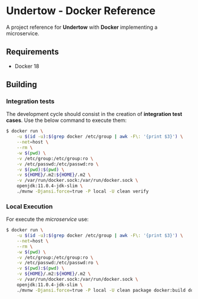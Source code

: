# Undertow - Docker Reference

A project reference for **Undertow** with **Docker** implementing a microservice.

## Requirements

  - Docker 18

## Building

### Integration tests

The development cycle should consist in the creation of **integration test cases**. Use the below command to execute them:

```bash
$ docker run \
    -u $(id -u):$(grep docker /etc/group | awk -F\: '{print $3}') \
    --net=host \
    --rm \
    -w $(pwd) \
    -v /etc/group:/etc/group:ro \
    -v /etc/passwd:/etc/passwd:ro \
    -v $(pwd):$(pwd) \
    -v ${HOME}/.m2:${HOME}/.m2 \
    -v /var/run/docker.sock:/var/run/docker.sock \
    openjdk:11.0.4-jdk-slim \
    ./mvnw -Djansi.force=true -P local -U clean verify
```

### Local Execution

For execute the _microservice_ use:

```bash
$ docker run \
    -u $(id -u):$(grep docker /etc/group | awk -F\: '{print $3}') \
    --net=host \
    --rm \
    -w $(pwd) \
    -v /etc/group:/etc/group:ro \
    -v /etc/passwd:/etc/passwd:ro \
    -v $(pwd):$(pwd) \
    -v ${HOME}/.m2:${HOME}/.m2 \
    -v /var/run/docker.sock:/var/run/docker.sock \
    openjdk:11.0.4-jdk-slim \
    ./mvnw -Djansi.force=true -P local -U clean package docker:build docker:start
```


